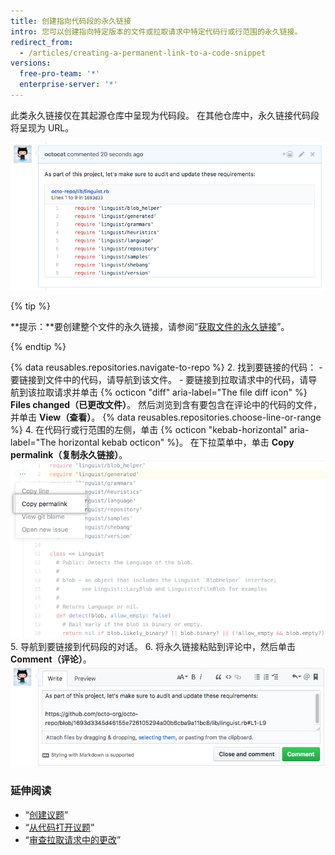 ```yaml
---
title: 创建指向代码段的永久链接
intro: 您可以创建指向特定版本的文件或拉取请求中特定代码行或行范围的永久链接。
redirect_from:
  - /articles/creating-a-permanent-link-to-a-code-snippet
versions:
  free-pro-team: '*'
  enterprise-server: '*'
---
```


此类永久链接仅在其起源仓库中呈现为代码段。 在其他仓库中，永久链接代码段将呈现为 URL。

![评论中呈现的代码段](/assets/images/help/repository/rendered-code-snippet.png)

{% tip %}

**提示：**要创建整个文件的永久链接，请参阅“[获取文件的永久链接](/articles/getting-permanent-links-to-files)”。

{% endtip %}

{% data reusables.repositories.navigate-to-repo %}
2. 找到要链接的代码：
    - 要链接到文件中的代码，请导航到该文件。
    - 要链接到拉取请求中的代码，请导航到该拉取请求并单击 {% octicon "diff" aria-label="The file diff icon" %} **Files changed（已更改文件）**。 然后浏览到含有要包含在评论中的代码的文件，并单击 **View（查看）**。
{% data reusables.repositories.choose-line-or-range %}
4. 在代码行或行范围的左侧，单击 {% octicon "kebab-horizontal" aria-label="The horizontal kebab octicon" %}。 在下拉菜单中，单击 **Copy permalink（复制永久链接）**。 ![可选择复制所选行的永久链接的 Kebab 菜单](/assets/images/help/repository/copy-permalink-specific-line.png)
5. 导航到要链接到代码段的对话。
6. 将永久链接粘贴到评论中，然后单击 **Comment（评论）**。 ![粘贴在同一个仓库的评论中的永久链接](/assets/images/help/repository/code-snippet-permalink-in-comment.png)

### 延伸阅读

- “[创建议题](/articles/creating-an-issue/)”
- “[从代码打开议题](/articles/opening-an-issue-from-code/)”
- “[审查拉取请求中的更改](/articles/reviewing-changes-in-pull-requests/)”
